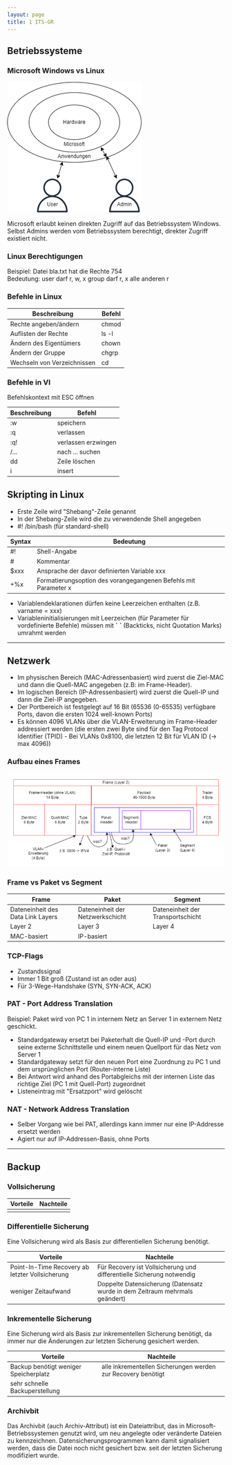 ```yaml
---
layout: page
title: 1 ITS-GR
---
```


## Betriebssysteme

### Microsoft Windows vs Linux

![Windows](../images/windows.png)

Microsoft erlaubt keinen direkten Zugriff auf das Betriebssystem Windows. Selbst Admins werden vom Betriebssystem berechtigt, direkter Zugriff existiert nicht.

### Linux Berechtigungen

Beispiel: Datei bla.txt hat die Rechte 754 <br>
Bedeutung:  user darf r, w, x
            group darf r, x
            alle anderen r

### Befehle in Linux

|Beschreibung|Befehl|
|--|--|
|Rechte angeben/ändern|chmod|
|Auflisten der Rechte|ls -l|
|Ändern des Eigentümers|chown|
|Ändern der Gruppe|chgrp|
|Wechseln von Verzeichnissen|cd|

### Befehle in VI

Befehlskontext mit ESC öffnen

|Beschreibung|Befehl|
|--|--|
|:w|speichern|
|:q|verlassen|
|:q!|verlassen erzwingen|
|/...|nach ... suchen|
|dd|Zeile löschen|
|i|insert|

## Skripting in Linux

- Erste Zeile wird "Shebang"-Zeile genannt
- In der Shebang-Zeile wird die zu verwendende Shell angegeben
- #! /bin/bash (für standard-shell)

|Syntax|Bedeutung|
|--|--|
|#!|Shell-Angabe|
|#|Kommentar|
|$xxx|Ansprache der davor definierten Variable xxx|
|+%x|Formatierungsoption des vorangegangenen Befehls mit Parameter x|

- Variablendeklarationen dürfen keine Leerzeichen enthalten (z.B. varname = xxx)
- Variableninitialisierungen mit Leerzeichen (für Parameter für vordefinierte Befehle) müssen mit **\`**    **\`** (Backticks, nicht Quotation Marks) umrahmt werden

---

## Netzwerk

- Im physischen Bereich (MAC-Adressenbasiert) wird zuerst die Ziel-MAC und dann die Quell-MAC angegeben (z.B: im Frame-Header).
- Im logischen Bereich (IP-Adressenbasiert) wird zuerst die Quell-IP und dann die Ziel-IP angegeben.
- Der Portbereich ist festgelegt auf 16 Bit (65536 (0-65535) verfügbare Ports, davon die ersten 1024 well-known Ports)
- Es können 4096 VLANs über die VLAN-Erweiterung im Frame-Header addressiert werden (die ersten zwei Byte sind für den Tag Protocol Identifier (TPID) - Bei VLANs 0x8100, die letzten 12 Bit für VLAN ID (-> max 4096))

### Aufbau eines Frames

![Frameaufbau](../images/frame.png)

### Frame vs Paket vs Segment

|Frame|Paket|Segment|
|--|--|--|
|Dateneinheit des Data Link Layers|Dateneinheit der Netzwerkschicht|Dateneinheit der Transportschicht|
|Layer 2|Layer 3|Layer 4|
|MAC-basiert|IP-basiert||

### TCP-Flags

- Zustandssignal
- Immer 1 Bit groß (Zustand ist an oder aus)
- Für 3-Wege-Handshake (SYN, SYN-ACK, ACK)

### PAT - Port Address Translation

Beispiel: Paket wird von PC 1 in internem Netz an Server 1 in externem Netz geschickt.

- Standardgateway ersetzt bei Paketerhalt die Quell-IP und -Port durch seine externe Schnittstelle und einem neuen Quellport für das Netz von Server 1
- Standardgateway setzt für den neuen Port eine Zuordnung zu PC 1 und dem ursprünglichen Port (Router-interne Liste)
- Bei Antwort wird anhand des Portabgleichs mit der internen Liste das richtige Ziel (PC 1 mit Quell-Port) zugeordnet
- Listeneintrag mit "Ersatzport" wird gelöscht

### NAT - Network Address Translation

- Selber Vorgang wie bei PAT, allerdings kann immer nur eine IP-Addresse ersetzt werden
- Agiert nur auf IP-Addressen-Basis, ohne Ports

---

## Backup

### Vollsicherung

|Vorteile|Nachteile|
|--|--|
|||

### Differentielle Sicherung

Eine Vollsicherung wird als Basis zur differentiellen Sicherung benötigt.

|Vorteile|Nachteile|
|--|--|
|Point-In-Time Recovery ab letzter Vollsicherung|Für Recovery ist Vollsicherung und differentielle Sicherung notwendig|
|weniger Zeitaufwand|Doppelte Datensicherung (Datensatz wurde in dem Zeitraum mehrmals geändert)|

### Inkrementelle Sicherung

Eine Sicherung wird als Basis zur inkrementellen Sicherung benötigt, da immer nur die Änderungen zur letzten Sicherung gesichert werden.

|Vorteile|Nachteile|
|--|--|
|Backup benötigt weniger Speicherplatz|alle inkrementellen Sicherungen werden zur Recovery benötigt|
|sehr schnelle Backuperstellung||

### Archivbit

Das Archivbit (auch Archiv-Attribut) ist ein Dateiattribut, das in Microsoft-Betriebssystemen genutzt wird, um neu angelegte oder veränderte Dateien zu kennzeichnen. Datensicherungsprogrammen kann damit signalisiert werden, dass die Datei noch nicht gesichert bzw. seit der letzten Sicherung modifiziert wurde.
